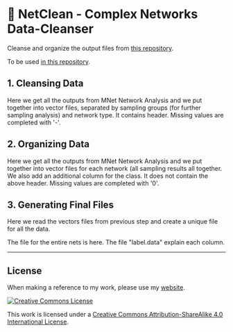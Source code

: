 # 🔋 NetClean - Complex Networks Data-Cleanser


Cleanse and organize the output files from [this repository](https://github.com/bt3gl/NetAna-Complex-Network-Analysis).

To be used [in this repository](https://github.com/bt3gl/MLNet-Classifying-Complex-Networks).


## 1. Cleansing Data


Here we get all the outputs from MNet Network Analysis and we put together into vector files, separated by sampling groups  (for further sampling analysis) and network type. It contains header. Missing values are completed with '-'.

## 2. Organizing Data

Here we get all the outputs from MNet Network Analysis and we put together into vector files for each network (all sampling results all together. We also add an additional column for the class. It does not contain the above header. Missing values are completed with '0'.

## 3. Generating Final Files

Here we read the vectors files from previous step and create a unique file for all the data.

The file for the entire nets is here. The file "label.data" explain each column.



----


## License

When making a reference to my work, please use my [website](http://bt3gl.github.io/index.html).

<a rel="license" href="http://creativecommons.org/licenses/by-sa/4.0/"><img alt="Creative Commons License" style="border-width:0" src="http://i.creativecommons.org/l/by-sa/4.0/88x31.png" /></a><br />

This work is licensed under a [Creative Commons Attribution-ShareAlike 4.0 International License](http://creativecommons.org/licenses/by-sa/4.0/).

